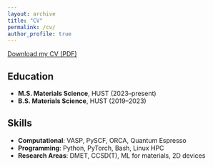 ```yaml
---
layout: archive
title: "CV"
permalink: /cv/
author_profile: true
---
```


[Download my CV (PDF)](link-to-your-cv.pdf)

## Education
- **M.S. Materials Science**, HUST (2023–present)  
- **B.S. Materials Science**, HUST (2019–2023)  

## Skills
- **Computational**: VASP, PySCF, ORCA, Quantum Espresso  
- **Programming**: Python, PyTorch, Bash, Linux HPC  
- **Research Areas**: DMET, CCSD(T), ML for materials, 2D devices
